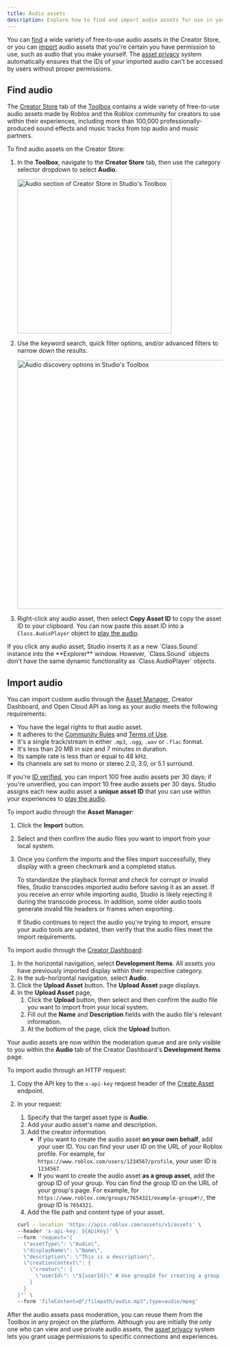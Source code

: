 ```yaml
---
title: Audio assets
description: Explore how to find and import audio assets for use in your experiences.
---
```


You can [find](#find-audio) a wide variety of free‑to‑use audio assets in the Creator Store, or you can [import](#import-audio) audio assets that you're certain you have permission to use, such as audio that you make yourself. The [asset privacy](../projects/assets/privacy.md) system automatically ensures that the IDs of your imported audio can't be accessed by users without proper permissions.

## Find audio

The [Creator Store](../production/creator-store.md) tab of the [Toolbox](../projects/assets/toolbox.md) contains a wide variety of free-to-use audio assets made by Roblox and the Roblox community for creators to use within their experiences, including more than 100,000 professionally-produced sound effects and music tracks from top audio and music partners.

To find audio assets on the Creator Store:

1. In the **Toolbox**, navigate to the **Creator Store** tab, then use the category selector dropdown to select **Audio**.

   <img src="../assets/studio/toolbox/Creator-Store-Audio.png" width="360" alt="Audio section of Creator Store in Studio's Toolbox" />

2. Use the keyword search, quick filter options, and/or advanced filters to narrow down the results.

   <img src="../assets/studio/toolbox/Creator-Store-Audio-Discovery.png" width="580" alt="Audio discovery options in Studio's Toolbox" />

3. Right-click any audio asset, then select **Copy Asset ID** to copy the asset ID to your clipboard. You can now paste this asset ID into a `Class.AudioPlayer` object to [play the audio](../audio/objects.md).

<Alert severity="warning">
  If you click any audio asset, Studio inserts it as a new `Class.Sound` instance into the **Explorer** window. However, `Class.Sound` objects don't have the same dynamic functionality as `Class.AudioPlayer` objects.
</Alert>

## Import audio

You can import custom audio through the [Asset Manager](../projects/assets/manager.md), Creator Dashboard, and Open Cloud API as long as your audio meets the following requirements:

- You have the legal rights to that audio asset.
- It adheres to the [Community Rules](https://en.help.roblox.com/hc/articles/203313410) and [Terms of Use](https://en.help.roblox.com/hc/articles/115004647846).
- It's a single track/stream in either `.mp3`, `.ogg`, `.wav` or `.flac` format.
- It's less than 20 MB in size and 7 minutes in duration.
- Its sample rate is less than or equal to 48 kHz.
- Its channels are set to mono or stereo 2.0, 3.0, or 5.1 surround.

If you're [ID verified](../production/publishing/account-verification.md), you can import 100 free audio assets per 30 days; if you're unverified, you can import 10 free audio assets per 30 days. Studio assigns each new audio asset a **unique asset ID** that you can use within your experiences to [play the audio](../audio/objects.md).

<Tabs>
  <TabItem key = "1" label="Asset Manager">

To import audio through the **Asset Manager**:

1. Click the **Import** button.
2. Select and then confirm the audio files you want to import from your local system.
3. Once you confirm the imports and the files import successfully, they display with a green checkmark and a completed status.

   <Alert severity="info">
   To standardize the playback format and check for corrupt or invalid files, Studio transcodes imported audio before saving it as an asset. If you receive an error while importing audio, Studio is likely rejecting it during the transcode process. In addition, some older audio tools generate invalid file headers or frames when exporting.

   If Studio continues to reject the audio you're trying to import, ensure your audio tools are updated, then verify that the audio files meet the import requirements.
   </Alert>

  </TabItem>
  <TabItem key = "2" label="Creator Dashboard">

To import audio through the [Creator Dashboard](https://create.roblox.com/dashboard/creations):

1. In the horizontal navigation, select **Development Items**. All assets you have previously imported display within their respective category.
2. In the sub-horizontal navigation, select **Audio**.
3. Click the **Upload Asset** button. The **Upload Asset** page displays.
4. In the **Upload Asset** page,
   1. Click the **Upload** button, then select and then confirm the audio file you want to import from your local system.
   1. Fill out the **Name** and **Description** fields with the audio file's relevant information.
   1. At the bottom of the page, click the **Upload** button.

Your audio assets are now within the moderation queue and are only visible to you within the **Audio** tab of the Creator Dashboard's **Development Items** page.

  </TabItem>
  <TabItem key = "3" label="Open Cloud API">

To import audio through an HTTP request:

1. Copy the API key to the `x-api-key` request header of the [Create Asset](../reference/cloud/assets/v1.json#POST-v1-assets) endpoint.
1. In your request:

   1. Specify that the target asset type is **Audio**.
   1. Add your audio asset's name and description.
   1. Add the creator information.
      - If you want to create the audio asset **on your own behalf**, add your user ID. You can find your user ID on the URL of your Roblox profile. For example, for `https://www.roblox.com/users/1234567/profile`, your user ID is `1234567`.
      - If you want to create the audio asset **as a group asset**, add the group ID of your group. You can find the group ID on the URL of your group's page. For example, for `https://www.roblox.com/groups/7654321/example-group#!/`, the group ID is `7654321`.
   1. Add the file path and content type of your asset.

   ```bash title ="Example Request for Create Audio Asset"
   curl --location 'https://apis.roblox.com/assets/v1/assets' \
   --header 'x-api-key: ${ApiKey}' \
   --form 'request="{
     \"assetType\": \"Audio\",
     \"displayName\": \"Name\",
     \"description\": \"This is a description\",
     \"creationContext\": {
       \"creator\": {
         \"userId\": \"${userId}\" # Use groupId for creating a group asset
       }
     }
   }"' \
   --form 'fileContent=@"/filepath/audio.mp3";type=audio/mpeg'

   ```

  </TabItem>
</Tabs>

After the audio assets pass moderation, you can reuse them from the Toolbox in any project on the platform. Although you are initially the only one who can view and use private audio assets, the [asset privacy](../projects/assets/privacy.md) system lets you grant usage permissions to specific connections and experiences.
